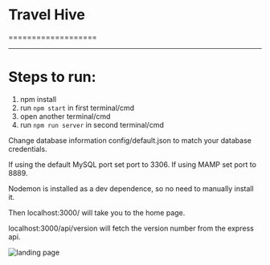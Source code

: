 
# Travel Hive
===================

- - - -

# Steps to run: #

1. npm install
2. run `npm start` in first terminal/cmd
3. open another terminal/cmd
4. run `npm run server` in second terminal/cmd

Change database information config/default.json to match your database credentials.

If using the default MySQL port set port to 3306.
If using MAMP set port to 8889.

Nodemon is installed as a dev dependence, so no need to manually install it.

Then localhost:3000/ will take you to the home page.

localhost:3000/api/version will fetch the version number from the express api.

![landing page](https://raw.githubusercontent.com/reggieroby/travel_hive/img/public/landing.png)